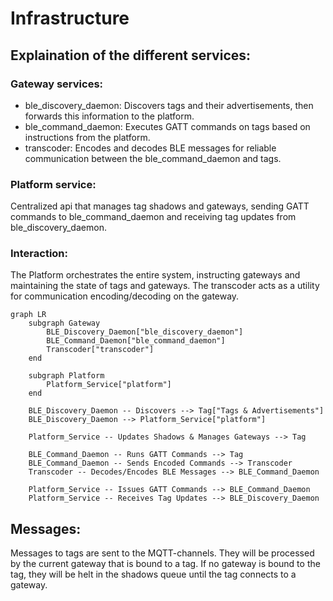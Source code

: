 # Infrastructure
## Explaination of the different services:
### Gateway services:
* ble_discovery_daemon: Discovers tags and their advertisements, then forwards this information to the platform.
* ble_command_daemon: Executes GATT commands on tags based on instructions from the platform.
* transcoder: Encodes and decodes BLE messages for reliable communication between the ble_command_daemon and tags.

### Platform service:
Centralized api that manages tag shadows and gateways, sending GATT commands to ble_command_daemon and receiving tag updates from ble_discovery_daemon.

### Interaction:
The Platform orchestrates the entire system, instructing gateways and maintaining the state of tags and gateways.
The transcoder acts as a utility for communication encoding/decoding on the gateway.

```mermaid
graph LR
    subgraph Gateway
        BLE_Discovery_Daemon["ble_discovery_daemon"]
        BLE_Command_Daemon["ble_command_daemon"]
        Transcoder["transcoder"]
    end
    
    subgraph Platform
        Platform_Service["platform"]
    end

    BLE_Discovery_Daemon -- Discovers --> Tag["Tags & Advertisements"]
    BLE_Discovery_Daemon --> Platform_Service["platform"]

    Platform_Service -- Updates Shadows & Manages Gateways --> Tag

    BLE_Command_Daemon -- Runs GATT Commands --> Tag
    BLE_Command_Daemon -- Sends Encoded Commands --> Transcoder
    Transcoder -- Decodes/Encodes BLE Messages --> BLE_Command_Daemon

    Platform_Service -- Issues GATT Commands --> BLE_Command_Daemon
    Platform_Service -- Receives Tag Updates --> BLE_Discovery_Daemon
```

## Messages:
Messages to tags are sent to the MQTT-channels. They will be processed by the current gateway that is bound to a tag. If no gateway is bound to the tag, they will be helt in the shadows queue until the tag connects to a gateway.